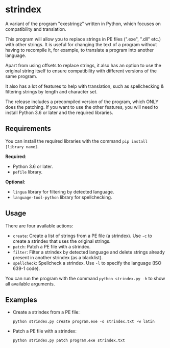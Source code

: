 # strindex
A variant of the program "exestringz" written in Python, which focuses on compatibility and translation.

This program will allow you to replace strings in PE files (".exe", ".dll" etc.) with other strings. It is useful for changing the text of a program without having to recompile it, for example, to translate a program into another language.

Apart from using offsets to replace strings, it also has an option to use the original string itself to ensure compatibility with different versions of the same program.

It also has a lot of features to help with translation, such as spellchecking & filtering strings by length and character set.

The release includes a precompiled version of the program, which ONLY does the patching. If you want to use the other features, you will need to install Python 3.6 or later and the required libraries.

## Requirements
You can install the required libraries with the command `pip install [library name]`.

**Required**:
- Python 3.6 or later.
- `pefile` library.

**Optional**:
- `lingua` library for filtering by detected language.
- `language-tool-python` library for spellchecking.

## Usage
There are four available actions:
- `create`: Create a list of strings from a PE file (a strindex). Use `-c` to create a strindex that uses the original strings.
- `patch`: Patch a PE file with a strindex.
- `filter`: Filter a strindex by detected language and delete strings already present in another strindex (as a blacklist).
- `spellcheck`: Spellcheck a strindex. Use `-l` to specify the language (ISO 639-1 code).

You can run the program with the command `python strindex.py -h` to show all available arguments.

## Examples
- Create a strindex from a PE file:
  ```
  python strindex.py create program.exe -o strindex.txt -w latin
  ```
- Patch a PE file with a strindex:
  ```
  python strindex.py patch program.exe strindex.txt
  ```
